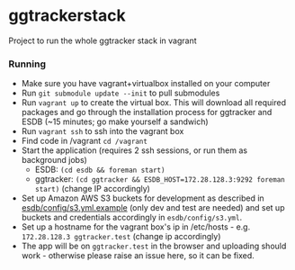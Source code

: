 # ggtrackerstack
Project to run the whole ggtracker stack in vagrant

### Running
 * Make sure you have vagrant+virtualbox installed on your computer
 * Run `git submodule update --init` to pull submodules
 * Run `vagrant up` to create the virtual box. This will download all required packages and go through the installation process for ggtracker and ESDB (~15 minutes; go make yourself a sandwich)
 * Run `vagrant ssh` to ssh into the vagrant box
 * Find code in /vagrant `cd /vagrant`
 * Start the application (requires 2 ssh sessions, or run them as background jobs)
   * ESDB: `(cd esdb && foreman start)`
   * ggtracker: `(cd ggtracker && ESDB_HOST=172.28.128.3:9292 foreman start)` (change IP accordingly)
 * Set up Amazon AWS S3 buckets for development as described in [esdb/config/s3.yml.example](https://github.com/dsjoerg/esdb/blob/master/config/s3.yml.example) (only dev and test are needed) and set up buckets and credentials accordingly in `esdb/config/s3.yml`.
 * Set up a hostname for the vagrant box's ip in /etc/hosts - e.g. `172.28.128.3 ggtracker.test` (change ip accordingly)
 * The app will be on `ggtracker.test` in the browser and uploading should work - otherwise please raise an issue here, so it can be fixed.
